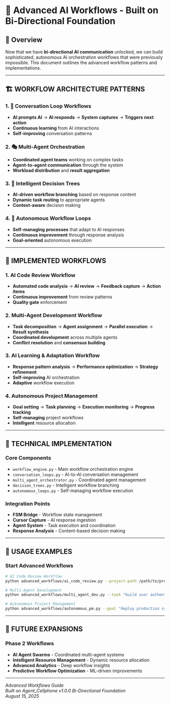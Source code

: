 # 🚀 **Advanced AI Workflows - Built on Bi-Directional Foundation**

## 🎯 **Overview**

Now that we have **bi-directional AI communication** unlocked, we can build sophisticated, autonomous AI orchestration workflows that were previously impossible. This document outlines the advanced workflow patterns and implementations.

---

## 🏗️ **WORKFLOW ARCHITECTURE PATTERNS**

### **1. 🔄 Conversation Loop Workflows**
- **AI prompts AI** → **AI responds** → **System captures** → **Triggers next action**
- **Continuous learning** from AI interactions
- **Self-improving** conversation patterns

### **2. 🎭 Multi-Agent Orchestration**
- **Coordinated agent teams** working on complex tasks
- **Agent-to-agent communication** through the system
- **Workload distribution** and **result aggregation**

### **3. 🧠 Intelligent Decision Trees**
- **AI-driven workflow branching** based on response content
- **Dynamic task routing** to appropriate agents
- **Context-aware** decision making

### **4. 🔄 Autonomous Workflow Loops**
- **Self-managing processes** that adapt to AI responses
- **Continuous improvement** through response analysis
- **Goal-oriented** autonomous execution

---

## 🚀 **IMPLEMENTED WORKFLOWS**

### **1. AI Code Review Workflow**
- **Automated code analysis** → **AI review** → **Feedback capture** → **Action items**
- **Continuous improvement** from review patterns
- **Quality gate** enforcement

### **2. Multi-Agent Development Workflow**
- **Task decomposition** → **Agent assignment** → **Parallel execution** → **Result synthesis**
- **Coordinated development** across multiple agents
- **Conflict resolution** and **consensus building**

### **3. AI Learning & Adaptation Workflow**
- **Response pattern analysis** → **Performance optimization** → **Strategy refinement**
- **Self-improving** AI orchestration
- **Adaptive** workflow execution

### **4. Autonomous Project Management**
- **Goal setting** → **Task planning** → **Execution monitoring** → **Progress tracking**
- **Self-managing** project workflows
- **Intelligent** resource allocation

---

## 🔧 **TECHNICAL IMPLEMENTATION**

### **Core Components**
- `workflow_engine.py` - Main workflow orchestration engine
- `conversation_loops.py` - AI-to-AI conversation management
- `multi_agent_orchestrator.py` - Coordinated agent management
- `decision_trees.py` - Intelligent workflow branching
- `autonomous_loops.py` - Self-managing workflow execution

### **Integration Points**
- **FSM Bridge** - Workflow state management
- **Cursor Capture** - AI response ingestion
- **Agent System** - Task execution and coordination
- **Response Analysis** - Content-based decision making

---

## 🎯 **USAGE EXAMPLES**

### **Start Advanced Workflows**
```bash
# AI Code Review Workflow
python advanced_workflows/ai_code_review.py --project-path /path/to/project

# Multi-Agent Development
python advanced_workflows/multi_agent_dev.py --task "build user authentication system"

# Autonomous Project Management
python advanced_workflows/autonomous_pm.py --goal "deploy production system"
```

---

## 🔮 **FUTURE EXPANSIONS**

### **Phase 2 Workflows**
- **AI Agent Swarms** - Coordinated multi-agent systems
- **Intelligent Resource Management** - Dynamic resource allocation
- **Advanced Analytics** - Deep workflow insights
- **Predictive Workflow Optimization** - ML-driven improvements

---

*Advanced Workflows Guide*  
*Built on Agent_Cellphone v1.0.0 Bi-Directional Foundation*  
*August 15, 2025*
